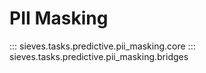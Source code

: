 # PII Masking

::: sieves.tasks.predictive.pii_masking.core
::: sieves.tasks.predictive.pii_masking.bridges